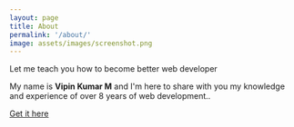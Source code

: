 ```yaml
---
layout: page
title: About
permalink: '/about/'
image: assets/images/screenshot.png
---
```


Let me teach you how to become better web developer

My name is **Vipin Kumar M** and I'm here to share with you my knowledge and experience of over 8 years of web development..

[Get it here](https://www.imadhaan.com/)
